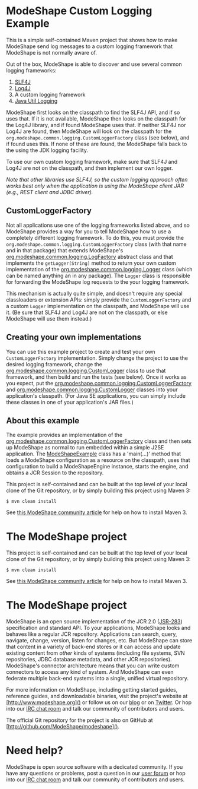 # ModeShape Custom Logging Example

This is a simple self-contained Maven project that shows how to 
make ModeShape send log messages to a custom logging framework 
that ModeShape is not normally aware of. 

Out of the box, ModeShape is able to discover and use several 
common logging frameworks:

1. [SLF4J](http://slf4j.org)
1. [Log4J](http://logging.apache.org/log4j)
1. A custom logging framework
1. [Java Util Logging](http://docs.oracle.com/javase/8/docs/technotes/guides/logging/index.html)

ModeShape first looks on the classpath to find the SLF4J API, and 
if so uses that. If it is not available, ModeShape then looks on 
the classpath for the Log4J library, and if found ModeShape uses 
that. If neither SLF4J nor Log4J are found, then ModeShape will 
look on the classpath for the 
`org.modeshape.common.logging.CustomLoggerFactory` class (see below), 
and if found uses this. If none of these are found, the ModeShape 
falls back to the using the JDK logging facility.

To use our own custom logging framework, make sure that SLF4J and 
Log4J are not on the classpath, and then implement our own logger.

*Note that other libraries use SLF4J, so the custom 
logging approach often works best only when the application is using 
the ModeShape client JAR (e.g., REST client and JDBC driver).*

## CustomLoggerFactory

Not all applications use one of the logging frameworks listed above, and 
so ModeShape provides a way for you to tell ModeShape how to use a 
completely different logging framework. To do this, you must provide the 
`org.modeshape.common.logging.CustomLoggerFactory` class (with that name 
and in that package) that extends ModeShape's 
[org.modeshape.common.logging.LogFactory](https://github.com/ModeShape/modeshape/blob/master/modeshape-common/src/main/java/org/modeshape/common/logging/LogFactory.java) 
abstract class and that implements the `getLogger(String)` method to 
return your own custom implementation of the 
[org.modeshape.common.logging.Logger](https://github.com/ModeShape/modeshape/blob/master/modeshape-common/src/main/java/org/modeshape/common/logging/Logger.java) 
class (which can be named anything an in any package). The `Logger` 
class is responsible for forwarding the ModeShape log requests to the 
your logging framework.

This mechanism is actually quite simple, and doesn't require any special 
classloaders or extension APIs: simply provide the `CustomLoggerFactory` 
and a custom `Logger` implementation on the classpath, and ModeShape 
will use it. (Be sure that SLF4J and Log4J are not on the classpath, 
or else ModeShape will use them instead.)


## Creating your own implementations

You can use this example project to create and test your own 
`CustomLoggerFactory` implementation. Simply change the project to use 
the desired logging framework, change the 
[org.modeshape.common.logging.CustomLogger](modeshape-custom-logging-example/src/main/java/org/modeshape/common/logging/CustomLogger.java) 
class to use that framework, and then build and run the tests (see below). 
Once it works as you expect, put the 
[org.modeshape.common.logging.CustomLoggerFactory](modeshape-custom-logging-example/src/main/java/org/modeshape/common/logging/CustomLoggerFactory.java) 
and [org.modeshape.common.logging.CustomLogger](modeshape-custom-logging-example/src/main/java/org/modeshape/common/logging/CustomLogger.java) 
classes into your application's classpath. (For Java SE applications, 
you can simply include these classes in one of your application's JAR files.)


## About this example

The example provides an implementation of the 
[org.modeshape.common.logging.CustomLoggerFactory](modeshape-custom-logging-example/src/main/java/org/modeshape/common/logging/CustomLoggerFactory.java) 
class and then sets up ModeShape as normal to run embedded within a simple 
J2SE application. The [ModeShapeExample](modeshape-custom-logging-example/src/main/java/org/modeshape/example/logging/custom/ModeShapeExample.java) 
class has a 'main(...)' method that loads a ModeShape configuration as a 
resource on the classpath, uses that configuration to build a ModeShapeEngine 
instance, starts the engine, and obtains a JCR Session to the repository.

This project is self-contained and can be built at the top level of your 
local clone of the Git repository, or by simply building this project using Maven 3:

    $ mvn clean install

See [this ModeShape community article](http://community.jboss.org/wiki/ModeShapeandMaven) 
for help on how to install Maven 3.

# The ModeShape project

This project is self-contained and can be built at the top level of your 
local clone of the Git repository, or by simply building this project 
using Maven 3:

    $ mvn clean install

See [this ModeShape community article](http://community.jboss.org/wiki/ModeShapeandMaven) 
for help on how to install Maven 3.

# The ModeShape project

ModeShape is an open source implementation of the JCR 2.0 
([JSR-283](http://www.jcp.org/en/jsr/detail?id=283])) specification and 
standard API. To your applications, ModeShape looks and behaves like a 
regular JCR repository. Applications can search, query, navigate, change, 
version, listen for changes, etc. But ModeShape can store that content 
in a variety of back-end stores or it can access and update existing content 
from *other* kinds of systems (including file systems, SVN repositories, 
JDBC database metadata, and other JCR repositories). ModeShape's connector 
architecture means that you can write custom connectors to access any 
kind of system. And ModeShape can even federate multiple back-end systems 
into a single, unified virtual repository.

For more information on ModeShape, including getting started guides, 
reference guides, and downloadable binaries, visit the project's website 
at [http://www.modeshape.org]() or follow us on our [blog](http://modeshape.wordpress.org) 
or on [Twitter](http://twitter.com/modeshape). Or hop into our 
[IRC chat room](http://www.jboss.org/modeshape/chat) and talk our community 
of contributors and users.

The official Git repository for the project is also on GitHub at 
[http://github.com/ModeShape/modeshape]().

# Need help?

ModeShape is open source software with a dedicated community. If you have 
any questions or problems, post a question in our 
[user forum](http://community.jboss.org/en/modeshape) or hop into our 
[IRC chat room](http://www.jboss.org/modeshape/chat) and talk our 
community of contributors and users.
